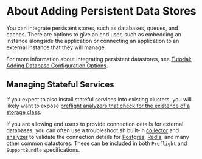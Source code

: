 # About Adding Persistent Data Stores

You can integrate persistent stores, such as databases, queues, and caches. There are options to give an end user, such as  embedding an instance alongside the application or connecting an application to an external instance that they will manage.

For more information about integrating persistent datastores, see [Tutorial: Adding Database Configuration Options](tutorial-adding-db-config).

## Managing Stateful Services

If you expect to also install stateful services into existing clusters, you will likely want to expose [preflight analyzers that check for the existence of a storage class](https://troubleshoot.sh/reference/analyzers/storage-class/).

If you are allowing end users to provide connection details for external databases, you can often use a troubleshoot.sh built-in [collector](https://troubleshoot.sh/docs/collect/) and [analyzer](https://troubleshoot.sh/docs/analyze/) to validate the connection details for [Postgres](https://troubleshoot.sh/docs/analyze/postgresql/), [Redis](https://troubleshoot.sh/docs/collect/redis/), and many other common datastores. These can be included in both `Preflight` and `SupportBundle` specifications.
